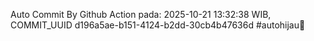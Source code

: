Auto Commit By Github Action pada: 2025-10-21 13:32:38 WIB, COMMIT_UUID d196a5ae-b151-4124-b2dd-30cb4b47636d #autohijau🗿
